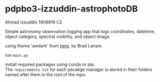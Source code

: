 # pdpbo3-izzuddin-astrophotoDB

Ahmad izzuddin
1908919
C2

Simple astronomy observation logging app that logs coordinates, datetime, object category, spectral visibility, and object image.

using theme 'awdark' from [here](https://sourceforge.net/projects/tcl-awthemes/), by Brad Lanam.

run `main.py`

install required packages using conda or pip.  
The `requirements.txt` for each pacakge manager is stored in their folders named after them in the root of the repo.  
